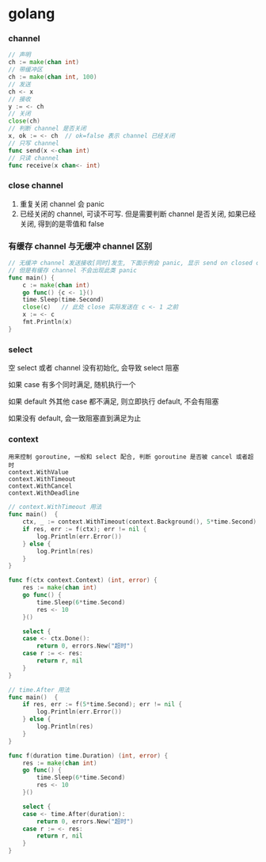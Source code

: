 # golang

### channel

```go
// 声明
ch := make(chan int)
// 带缓冲区
ch := make(chan int, 100)
// 发送
ch <- x
// 接收
y := <- ch
// 关闭
close(ch)
// 判断 channel 是否关闭
x, ok := <- ch  // ok=false 表示 channel 已经关闭
// 只写 channel
func send(x <-chan int)
// 只读 channel
func receive(x chan<- int)
```

### close channel

1. 重复关闭 channel 会 panic
2. 已经关闭的 channel, 可读不可写. 但是需要判断 channel 是否关闭, 如果已经关闭, 得到的是零值和 false

### 有缓存 channel 与无缓冲 channel 区别

```go
// 无缓冲 channel 发送接收[同时]发生, 下面示例会 panic, 显示 send on closed channel
// 但是有缓存 channel 不会出现此类 panic
func main() {
	c := make(chan int)
	go func() {c <- 1}()
	time.Sleep(time.Second)
	close(c)   // 此处 close 实际发送在 c <- 1 之前
	x := <- c
	fmt.Println(x)
}
```

### select

空 select 或者 channel 没有初始化, 会导致 select 阻塞

如果 case 有多个同时满足, 随机执行一个

如果 default 外其他 case 都不满足, 则立即执行 default, 不会有阻塞

如果没有 default, 会一致阻塞直到满足为止

### context

```
用来控制 goroutine, 一般和 select 配合, 判断 goroutine 是否被 cancel 或者超时
context.WithValue
context.WithTimeout
context.WithCancel
context.WithDeadline
```

```go
// context.WithTimeout 用法
func main()  {
	ctx, _ := context.WithTimeout(context.Background(), 5*time.Second)
	if res, err := f(ctx); err != nil {
		log.Println(err.Error())
	} else {
		log.Println(res)
	}
}

func f(ctx context.Context) (int, error) {
	res := make(chan int)
	go func() {
		time.Sleep(6*time.Second)
		res <- 10
	}()

	select {
	case <- ctx.Done():
		return 0, errors.New("超时")
	case r := <- res:
		return r, nil
	}
}
```

```go
// time.After 用法
func main()  {
	if res, err := f(5*time.Second); err != nil {
		log.Println(err.Error())
	} else {
		log.Println(res)
	}
}

func f(duration time.Duration) (int, error) {
	res := make(chan int)
	go func() {
		time.Sleep(6*time.Second)
		res <- 10
	}()

	select {
	case <- time.After(duration):
		return 0, errors.New("超时")
	case r := <- res:
		return r, nil
	}
}
```

